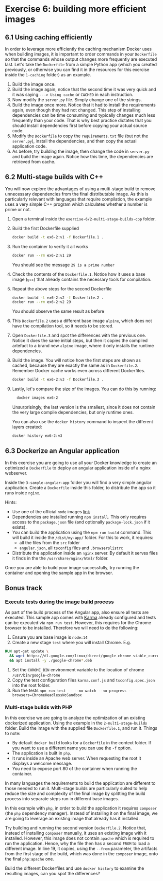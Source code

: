 # Exercise 6: building more efficient images
## 6.1 Using caching efficiently

In order to leverage more efficiently the caching mechanism Docker uses when building images, it is important to order commands in your `Dockerfile` so that the commands whose output changes more frequently are executed last. Let's take the `Dockerfile` from a simple Python app (which you created previously, or otherwise you can find it in the resources for this exercise inside the `1-caching` folder) as an example.

1. Build the image once.
1. Build the image again, notice that the second time it was very quick and it was saying `---> Using cache` or `CACHED` in each instruction.
1. Now modify the `server.py` file. Simply change one of the strings.
1. Build the image once more. Notice that it had to install the requirements again, even though they had not changed. This step of installing dependencies can be time consuming and typically changes much less frequently than your code. That is why best practice dictates that you should install dependencies first before copying your actual source code.
1. Modify the `Dockerfile` to copy the `requirements.txt` file (but not the `server.py`), install the dependencies, and then copy the actual application code.
1. As before, try building the image, then change the code in `server.py` and build the image again. Notice how this time, the dependencies are retrieved from cache.

## 6.2 Multi-stage builds with C++

You will now explore the advantages of using a multi-stage build to remove unnecessary dependencies from the final distributable image. As this is particularly relevant with languages that require compilation, the example uses a very simple C++ program which calculates whether a number is prime or not.

1. Open a terminal inside the `exercise-6/2-multi-stage-builds-cpp` folder.
1. Build the first Dockerfile supplied
    ```bash
    docker build -t ex6-2:v1 -f Dockerfile.1 .
    ```
1. Run the container to verify it all works
    ```bash
    docker run --rm ex6-2:v1 29
    ```
    You should see the message `29 is a prime number`
1. Check the contents of the `Dockerfile.1`. Notice how it uses a base image (`gcc`) that already contains the necessary tools for compilation.

1. Repeat the above steps for the second Dockerfile
    ```bash
    docker build -t ex6-2:v2 -f Dockerfile.2 .
    docker run --rm ex6-2:v2 29
    ```
    You should observe the same result as before
1. This `Dockerfile.2` uses a different base image `alpine`, which does not have the compilation tool, so it needs to be stored.
1. Open `Dockerfile.3` and spot the differences with the previous one. Notice it does the same initial steps, but then it copies the compiled artefact to a brand new `alpine` image, where it only installs the runtime dependencies.
1. Build the image. You will notice how the first steps are shown as cached, because they are exactly the same as in `Dockerfile.2`. Remember Docker cache works even across different Dockerfiles.
    ```bash
    docker build -t ex6-2:v3 -f Dockerfile.3 .
    ```
1. Lastly, let's compare the size of the images. You can do this by running:
    ```bash
      docker images ex6-2
    ```
    Unsurprisingly, the last version is the smallest, since it does not contain the very large compile dependencies, but only runtime ones.

    You can also use the `docker history` command to inspect the different layers created:
    ```bash
    docker history ex6-2:v3
    ```

## 6.3 Dockerize an Angular application

In this exercise you are going to use all your Docker knowledge to create an optimized a `Dockerfile` to deploy an angular application inside of a nginx webserver.

Inside the `3-sample-angular-app` folder you will find a very simple angular application. Create a `Dockerfile` inside this folder, to distribute the app so it runs inside `nginx`.

Hints:
- Use one of the official `node` images [link](https://hub.docker.com/_/node)
- Dependencies are installed running `npm install`. This only requires access to the `package.json` file (and optionally `package-lock.json` if it exists).
- You can build the application using the `npm run build` command. This will build it inside the `/dist/my-app/` folder. For this to work, it requires:
  - all the files from the `src` folder
  - `angular.json`, all `tsconfig` files and `.browserslistrc`
- Distribute the application inside an `nginx` server. By default it serves files it finds in the the `/usr/share/nginx/html/` folder.

Once you are able to build your image successfully, try running the container and opening the sample app in the browser.

## Bonus track 

### Execute tests during the image build process

As part of the build process of the Angular app, also ensure all tests are executed. This sample app comes with [Karma](http://karma-runner.github.io/6.3/index.html) already configured and tests can be executed via `npm run test`. However, this requires for the Chrome browser to be installed. Therefore we will need to do the following:

1. Ensure you are base image is `node:14`
1. Create a new stage `test` where you will install Chrome. E.g.
  ```Dockerfile
  RUN apt-get update \
    && wget https://dl.google.com/linux/direct/google-chrome-stable_current_amd64.deb \
    && apt install -y ./google-chrome*.deb
  ```
1. Set the `CHROME_BIN` environment variable to the location of chrome `/usr/bin/google-chrome`
1. Copy the test configuration files `karma.conf.js` and `tsconfig.spec.json` into the root folder.
1. Run the tests `npm run test -- --no-watch --no-progress --browsers=ChromeHeadlessNoSandbox`

### Multi-stage builds with PHP

In this exercise we are going to analyze the optimization of an existing dockerized application. Using the example in the `2-multi-stage-builds` folder. Build the image with the supplied file `Dockerfile.1`, and run it. Things to note:
- By default `docker build` looks for a `Dockerfile` in the context folder. If you want to use a different name you can use the `-f` option.
- The application is built in `php`.
- It runs inside an Apache web server. When requesting the root it displays a welcome message.
- You need to expose port 80 of the container when running the container.

In many languages the requirements to build the application are different to those needed to run it. Multi-stage builds are particularly suited to help reduce the size and complexity of the final image by splitting the build process into separate steps run in different base images.

In this example with `php`, in order to build the application it requires `composer` (the `php` dependency manager). Instead of installing it on the final image, we are going to leverage an existing image that already has it installed.

Try building and running the second version `Dockerfile.2`. Notice that, instead of installing `composer` manually, it uses an existing image with it installed. However, this image does not contain `apache` which is required to run the application. Hence, why the file then has a second `FROM` to load a different image. In line 19, it copies, using the `--from` parameter, the artifacts from the first stage of the build, which was done in the `composer` image, onto the final `php:apache` one.

Build the different Dockerfiles and use `docker history` to examine the resulting images, can you spot the differences?
